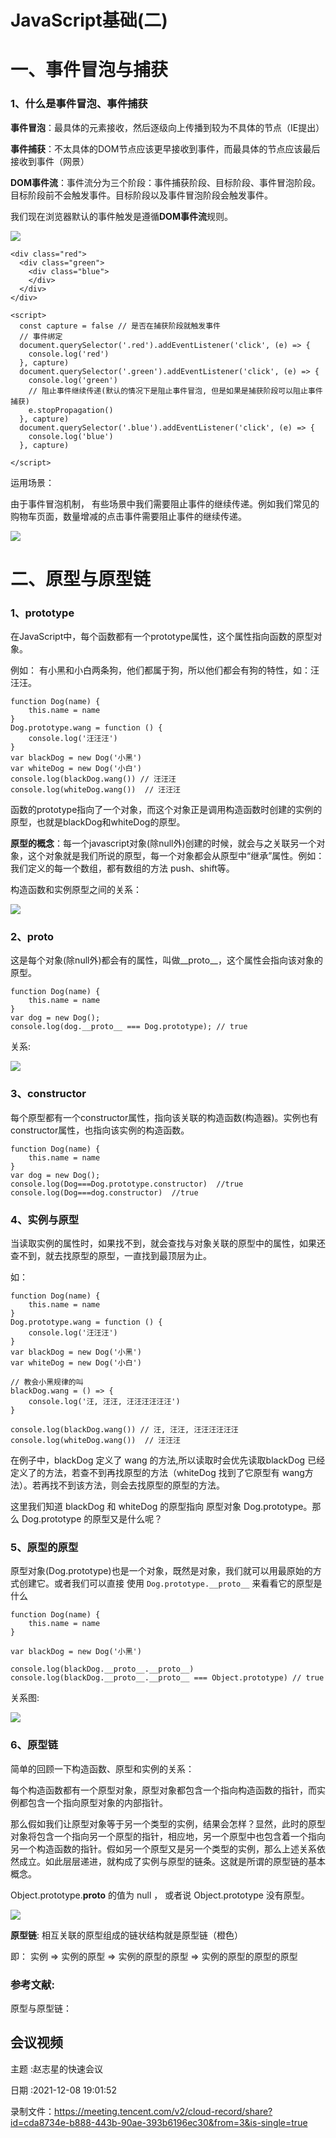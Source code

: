 # JavaScript基础(二)
# 一、事件冒泡与捕获

### 1、什么是事件冒泡、事件捕获

**事件冒泡**：最具体的元素接收，然后逐级向上传播到较为不具体的节点（IE提出）

**事件捕获**：不太具体的DOM节点应该更早接收到事件，而最具体的节点应该最后接收到事件（网景）

**DOM事件流**：事件流分为三个阶段：事件捕获阶段、目标阶段、事件冒泡阶段。目标阶段前不会触发事件。目标阶段以及事件冒泡阶段会触发事件。

我们现在浏览器默认的事件触发是遵循**DOM事件流**规则。

![](https://tcs-devops.aliyuncs.com/storage/112c50ad348d26c0ccb8a4995ce85f2b4409?Signature=eyJhbGciOiJIUzI1NiIsInR5cCI6IkpXVCJ9.eyJBcHBJRCI6IjVlNzQ4MmQ2MjE1MjJiZDVjN2Y5YjMzNSIsIl9hcHBJZCI6IjVlNzQ4MmQ2MjE1MjJiZDVjN2Y5YjMzNSIsIl9vcmdhbml6YXRpb25JZCI6IiIsImV4cCI6MTY1MjUwMTU3MywiaWF0IjoxNjUxODk2NzczLCJyZXNvdXJjZSI6Ii9zdG9yYWdlLzExMmM1MGFkMzQ4ZDI2YzBjY2I4YTQ5OTVjZTg1ZjJiNDQwOSJ9.KI5MEwKah9-V45F5qz8j6_HzFCQznqujPniid-D-oGc&download=image.png "")

```text
<div class="red">
  <div class="green">
    <div class="blue">
    </div>
  </div>
</div>

<script>
  const capture = false // 是否在捕获阶段就触发事件
  // 事件绑定
  document.querySelector('.red').addEventListener('click', (e) => {
    console.log('red')
  }, capture)
  document.querySelector('.green').addEventListener('click', (e) => {
    console.log('green')
    // 阻止事件继续传递(默认的情况下是阻止事件冒泡, 但是如果是捕获阶段可以阻止事件捕获)
    e.stopPropagation()
  }, capture)
  document.querySelector('.blue').addEventListener('click', (e) => {
    console.log('blue')
  }, capture)

</script>
```

运用场景：

由于事件冒泡机制， 有些场景中我们需要阻止事件的继续传递。例如我们常见的购物车页面，数量增减的点击事件需要阻止事件的继续传递。

![](https://tcs-devops.aliyuncs.com/storage/112c32752b4f00badd5dc5956a4e3a041746?Signature=eyJhbGciOiJIUzI1NiIsInR5cCI6IkpXVCJ9.eyJBcHBJRCI6IjVlNzQ4MmQ2MjE1MjJiZDVjN2Y5YjMzNSIsIl9hcHBJZCI6IjVlNzQ4MmQ2MjE1MjJiZDVjN2Y5YjMzNSIsIl9vcmdhbml6YXRpb25JZCI6IiIsImV4cCI6MTY1MjUwMTU3MywiaWF0IjoxNjUxODk2NzczLCJyZXNvdXJjZSI6Ii9zdG9yYWdlLzExMmMzMjc1MmI0ZjAwYmFkZDVkYzU5NTZhNGUzYTA0MTc0NiJ9.7PbDJVNSt-Ixb_jDZBBTuBKlaQJY97UtZ3S4NYSovgQ&download=df32dc5e89eaac65c23b2bd9be42255.jpg "")



# 二、原型与原型链

### 1、prototype

在JavaScript中，每个函数都有一个prototype属性，这个属性指向函数的原型对象。

例如： 有小黑和小白两条狗，他们都属于狗，所以他们都会有狗的特性，如：汪汪汪。

```text
function Dog(name) {
    this.name = name
}
Dog.prototype.wang = function () {
	console.log('汪汪汪')
}
var blackDog = new Dog('小黑')
var whiteDog = new Dog('小白')
console.log(blackDog.wang()) // 汪汪汪
console.log(whiteDog.wang())  // 汪汪汪
```

函数的prototype指向了一个对象，而这个对象正是调用构造函数时创建的实例的原型，也就是blackDog和whiteDog的原型。

**原型的概念**：每一个javascript对象(除null外)创建的时候，就会与之关联另一个对象，这个对象就是我们所说的原型，每一个对象都会从原型中“继承”属性。例如：我们定义的每一个数组，都有数组的方法 push、shift等。

构造函数和实例原型之间的关系：

![](https://tcs-devops.aliyuncs.com/storage/112c44e8f22ef6b9a95bc39da711880c89f2?Signature=eyJhbGciOiJIUzI1NiIsInR5cCI6IkpXVCJ9.eyJBcHBJRCI6IjVlNzQ4MmQ2MjE1MjJiZDVjN2Y5YjMzNSIsIl9hcHBJZCI6IjVlNzQ4MmQ2MjE1MjJiZDVjN2Y5YjMzNSIsIl9vcmdhbml6YXRpb25JZCI6IiIsImV4cCI6MTY1MjUwMTU3MywiaWF0IjoxNjUxODk2NzczLCJyZXNvdXJjZSI6Ii9zdG9yYWdlLzExMmM0NGU4ZjIyZWY2YjlhOTViYzM5ZGE3MTE4ODBjODlmMiJ9.5hWEKJTdrtA7jHhWksrUFxsf14qL8qFdKOxr4IoWj-g&download=image.png "")



### 2、__proto__

这是每个对象(除null外)都会有的属性，叫做__proto__，这个属性会指向该对象的原型。

```text
function Dog(name) {
    this.name = name
}
var dog = new Dog();
console.log(dog.__proto__ === Dog.prototype); // true
```

关系: 

![](https://tcs-devops.aliyuncs.com/storage/112c9caab585e3b316de0e756c1e41313103?Signature=eyJhbGciOiJIUzI1NiIsInR5cCI6IkpXVCJ9.eyJBcHBJRCI6IjVlNzQ4MmQ2MjE1MjJiZDVjN2Y5YjMzNSIsIl9hcHBJZCI6IjVlNzQ4MmQ2MjE1MjJiZDVjN2Y5YjMzNSIsIl9vcmdhbml6YXRpb25JZCI6IiIsImV4cCI6MTY1MjUwMTU3MywiaWF0IjoxNjUxODk2NzczLCJyZXNvdXJjZSI6Ii9zdG9yYWdlLzExMmM5Y2FhYjU4NWUzYjMxNmRlMGU3NTZjMWU0MTMxMzEwMyJ9.BT4G8l-Rgr9HSykgDCJsSEE-7tI-Roc7Ahrenvb8Vlg&download=image.png "")

### 3、constructor

每个原型都有一个constructor属性，指向该关联的构造函数(构造器)。实例也有constructor属性，也指向该实例的构造函数。

```text
function Dog(name) {
    this.name = name
}
var dog = new Dog();
console.log(Dog===Dog.prototype.constructor)  //true
console.log(Dog===dog.constructor)  //true

```

### 4、实例与原型

当读取实例的属性时，如果找不到，就会查找与对象关联的原型中的属性，如果还查不到，就去找原型的原型，一直找到最顶层为止。

如：

```text
function Dog(name) {
    this.name = name
}
Dog.prototype.wang = function () {
	console.log('汪汪汪')
}
var blackDog = new Dog('小黑')
var whiteDog = new Dog('小白')

// 教会小黑规律的叫
blackDog.wang = () => {
	console.log('汪, 汪汪, 汪汪汪汪汪汪')
}

console.log(blackDog.wang()) // 汪, 汪汪, 汪汪汪汪汪汪
console.log(whiteDog.wang())  // 汪汪汪
```

在例子中，blackDog 定义了 wang 的方法,所以读取时会优先读取blackDog 已经定义了的方法，若查不到再找原型的方法（whiteDog 找到了它原型有 wang方法）。若再找不到该方法，则会去找原型的原型的方法。

这里我们知道 blackDog 和 whiteDog 的原型指向 原型对象 Dog.prototype。那么 Dog.prototype 的原型又是什么呢？



### 5、原型的原型

原型对象(Dog.prototype)也是一个对象，既然是对象，我们就可以用最原始的方式创建它。或者我们可以直接 使用  `Dog.prototype.__proto__`  来看看它的原型是什么

```text
function Dog(name) {
    this.name = name
}

var blackDog = new Dog('小黑')

console.log(blackDog.__proto__.__proto__)
console.log(blackDog.__proto__.__proto__ === Object.prototype) // true
```

关系图: 

![](https://tcs-devops.aliyuncs.com/storage/112c75ef61d6b10112928ad03fb5a24de6c3?Signature=eyJhbGciOiJIUzI1NiIsInR5cCI6IkpXVCJ9.eyJBcHBJRCI6IjVlNzQ4MmQ2MjE1MjJiZDVjN2Y5YjMzNSIsIl9hcHBJZCI6IjVlNzQ4MmQ2MjE1MjJiZDVjN2Y5YjMzNSIsIl9vcmdhbml6YXRpb25JZCI6IiIsImV4cCI6MTY1MjUwMTU3MywiaWF0IjoxNjUxODk2NzczLCJyZXNvdXJjZSI6Ii9zdG9yYWdlLzExMmM3NWVmNjFkNmIxMDExMjkyOGFkMDNmYjVhMjRkZTZjMyJ9.mLV5dtDay7PjCEsvHcv-L1UaaTO67qq6Zds0y8twHeo&download=image.png "")



### 6、原型链

简单的回顾一下构造函数、原型和实例的关系：

每个构造函数都有一个原型对象，原型对象都包含一个指向构造函数的指针，而实例都包含一个指向原型对象的内部指针。

那么假如我们让原型对象等于另一个类型的实例，结果会怎样？显然，此时的原型对象将包含一个指向另一个原型的指针，相应地，另一个原型中也包含着一个指向另一个构造函数的指针。假如另一个原型又是另一个类型的实例，那么上述关系依然成立。如此层层递进，就构成了实例与原型的链条。这就是所谓的原型链的基本概念。

Object.prototype.__proto__ 的值为 null ， 或者说 Object.prototype 没有原型。

![](https://tcs-devops.aliyuncs.com/storage/112c0c2bc1f11b2ce78b86081bb4f1df7c3a?Signature=eyJhbGciOiJIUzI1NiIsInR5cCI6IkpXVCJ9.eyJBcHBJRCI6IjVlNzQ4MmQ2MjE1MjJiZDVjN2Y5YjMzNSIsIl9hcHBJZCI6IjVlNzQ4MmQ2MjE1MjJiZDVjN2Y5YjMzNSIsIl9vcmdhbml6YXRpb25JZCI6IiIsImV4cCI6MTY1MjUwMTU3MywiaWF0IjoxNjUxODk2NzczLCJyZXNvdXJjZSI6Ii9zdG9yYWdlLzExMmMwYzJiYzFmMTFiMmNlNzhiODYwODFiYjRmMWRmN2MzYSJ9.nyFc0vzXtWrQWI0z1e5jQD6Gbr9xENcXFkoUfr6JJYQ&download=image.png "")

**原型链**: 相互关联的原型组成的链状结构就是原型链（橙色）

即： 实例 => 实例的原型 => 实例的原型的原型 => 实例的原型的原型的原型



### 参考文献:

原型与原型链：





## 会议视频

主题 :赵志星的快速会议

日期 :2021-12-08 19:01:52

录制文件：https://meeting.tencent.com/v2/cloud-record/share?id=cda8734e-b888-443b-90ae-393b6196ec30&from=3&is-single=true
